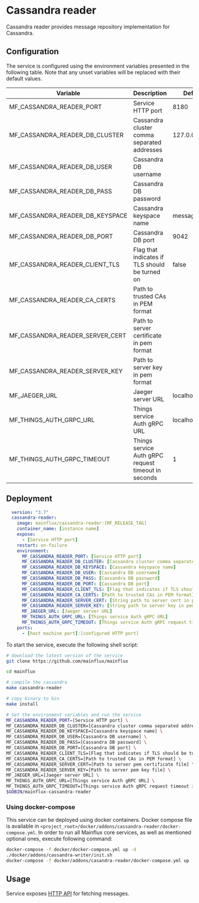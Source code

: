 # Cassandra reader

Cassandra reader provides message repository implementation for Cassandra.

## Configuration

The service is configured using the environment variables presented in the
following table. Note that any unset variables will be replaced with their
default values.

| Variable                        | Description                                         | Default        |
|---------------------------------|-----------------------------------------------------|----------------|
| MF_CASSANDRA_READER_PORT        | Service HTTP port                                   | 8180           |
| MF_CASSANDRA_READER_DB_CLUSTER  | Cassandra cluster comma separated addresses         | 127.0.0.1      |
| MF_CASSANDRA_READER_DB_USER     | Cassandra DB username                               |                |
| MF_CASSANDRA_READER_DB_PASS     | Cassandra DB password                               |                |
| MF_CASSANDRA_READER_DB_KEYSPACE | Cassandra keyspace name                             | messages       |
| MF_CASSANDRA_READER_DB_PORT     | Cassandra DB port                                   | 9042           |
| MF_CASSANDRA_READER_CLIENT_TLS  | Flag that indicates if TLS should be turned on      | false          |
| MF_CASSANDRA_READER_CA_CERTS    | Path to trusted CAs in PEM format                   |                |
| MF_CASSANDRA_READER_SERVER_CERT | Path to server certificate in pem format            |                |
| MF_CASSANDRA_READER_SERVER_KEY  | Path to server key in pem format                    |                |
| MF_JAEGER_URL                   | Jaeger server URL                                   | localhost:6831 |
| MF_THINGS_AUTH_GRPC_URL         | Things service Auth gRPC URL                        | localhost:8181 |
| MF_THINGS_AUTH_GRPC_TIMEOUT     | Things service Auth gRPC request timeout in seconds | 1              |


## Deployment

```yaml
  version: "3.7"
  cassandra-reader:
    image: mainflux/cassandra-reader:[MF_RELEASE_TAG]
    container_name: [instance name]
    expose:
      - [Service HTTP port]
    restart: on-failure
    environment:
      MF_CASSANDRA_READER_PORT: [Service HTTP port]
      MF_CASSANDRA_READER_DB_CLUSTER: [Cassandra cluster comma separated addresses]
      MF_CASSANDRA_READER_DB_KEYSPACE: [Cassandra keyspace name]
      MF_CASSANDRA_READER_DB_USER: [Cassandra DB username]
      MF_CASSANDRA_READER_DB_PASS: [Cassandra DB password]
      MF_CASSANDRA_READER_DB_PORT: [Cassandra DB port]
      MF_CASSANDRA_READER_CLIENT_TLS: [Flag that indicates if TLS should be turned on]
      MF_CASSANDRA_READER_CA_CERTS: [Path to trusted CAs in PEM format]
      MF_CASSANDRA_READER_SERVER_CERT: [String path to server cert in pem format]
      MF_CASSANDRA_READER_SERVER_KEY: [String path to server key in pem format]
      MF_JAEGER_URL: [Jaeger server URL]
      MF_THINGS_AUTH_GRPC_URL: [Things service Auth gRPC URL]
      MF_THINGS_AUTH_GRPC_TIMEOUT: [Things service Auth gRPC request timeout in seconds]
    ports:
      - [host machine port]:[configured HTTP port]
```

To start the service, execute the following shell script:

```bash
# download the latest version of the service
git clone https://github.com/mainflux/mainflux

cd mainflux

# compile the cassandra
make cassandra-reader

# copy binary to bin
make install

# Set the environment variables and run the service
MF_CASSANDRA_READER_PORT=[Service HTTP port] \
MF_CASSANDRA_READER_DB_CLUSTER=[Cassandra cluster comma separated addresses] \
MF_CASSANDRA_READER_DB_KEYSPACE=[Cassandra keyspace name] \
MF_CASSANDRA_READER_DB_USER=[Cassandra DB username] \
MF_CASSANDRA_READER_DB_PASS=[Cassandra DB password] \
MF_CASSANDRA_READER_DB_PORT=[Cassandra DB port] \
MF_CASSANDRA_READER_CLIENT_TLS=[Flag that indicates if TLS should be turned on] \
MF_CASSANDRA_READER_CA_CERTS=[Path to trusted CAs in PEM format] \
MF_CASSANDRA_READER_SERVER_CERT=[Path to server pem certificate file] \
MF_CASSANDRA_READER_SERVER_KEY=[Path to server pem key file] \
MF_JAEGER_URL=[Jaeger server URL] \
MF_THINGS_AUTH_GRPC_URL=[Things service Auth gRPC URL] \
MF_THINGS_AUTH_GRPC_TIMEOUT=[Things service Auth gRPC request timeout in seconds] \
$GOBIN/mainflux-cassandra-reader

```

### Using docker-compose

This service can be deployed using docker containers. Docker compose file is
available in `<project_root>/docker/addons/cassandra-reader/docker-compose.yml`.
In order to run all Mainflux core services, as well as mentioned optional ones,
execute following command:

```bash
docker-compose -f docker/docker-compose.yml up -d
./docker/addons/cassandra-writer/init.sh
docker-compose -f docker/addons/casandra-reader/docker-compose.yml up -d
```

## Usage

Service exposes [HTTP API][doc]  for fetching messages.

[doc]: ../openapi.yml
